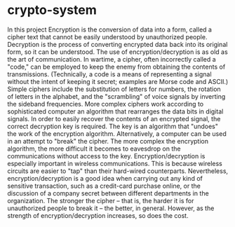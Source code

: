 
# crypto-system
In this project Encryption is the conversion of data into a form, called a cipher text that cannot be easily understood by unauthorized people. Decryption is the process of converting encrypted data back into its original form, so it can be understood. 
The use of encryption/decryption is as old as the art of communication. In wartime, a cipher, often incorrectly called a "code," can be employed to keep the enemy from obtaining the contents of transmissions. (Technically, a code is a means of representing a signal without the intent of keeping it secret; examples are Morse code and ASCII.) Simple ciphers include the substitution of letters for numbers, the rotation of letters in the alphabet, and the "scrambling" of voice signals by inverting the sideband frequencies. More complex ciphers work according to sophisticated computer an algorithm that rearranges the data bits in digital signals.
In order to easily recover the contents of an encrypted signal, the correct decryption key is required. The key is an algorithm that "undoes" the work of the encryption algorithm. Alternatively, a computer can be used in an attempt to "break" the cipher. The more complex the encryption algorithm, the more difficult it becomes to eavesdrop on the communications without access to the key.
Encryption/decryption is especially important in wireless communications. This is because wireless circuits are easier to "tap" than their hard-wired counterparts. Nevertheless, encryption/decryption is a good idea when carrying out any kind of sensitive transaction, such as a credit-card purchase online, or the discussion of a company secret between different departments in the organization. The stronger the cipher – that is, the harder it is for unauthorized people to break it – the better, in general. However, as the strength of encryption/decryption increases, so does the cost.